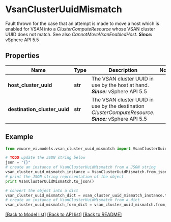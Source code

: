 # VsanClusterUuidMismatch

Fault thrown for the case that an attempt is made to move a host which is enabled for VSAN into a *ClusterComputeResource* whose VSAN cluster UUID does not match.  See also *CannotMoveVsanEnabledHost*.  ***Since:*** vSphere API 5.5 

## Properties
Name | Type | Description | Notes
------------ | ------------- | ------------- | -------------
**host_cluster_uuid** | **str** | The VSAN cluster UUID in use by the host at hand.  ***Since:*** vSphere API 5.5  | 
**destination_cluster_uuid** | **str** | The VSAN cluster UUID in use by the destination *ClusterComputeResource*.  ***Since:*** vSphere API 5.5  | 

## Example

```python
from vmware_vi.models.vsan_cluster_uuid_mismatch import VsanClusterUuidMismatch

# TODO update the JSON string below
json = "{}"
# create an instance of VsanClusterUuidMismatch from a JSON string
vsan_cluster_uuid_mismatch_instance = VsanClusterUuidMismatch.from_json(json)
# print the JSON string representation of the object
print VsanClusterUuidMismatch.to_json()

# convert the object into a dict
vsan_cluster_uuid_mismatch_dict = vsan_cluster_uuid_mismatch_instance.to_dict()
# create an instance of VsanClusterUuidMismatch from a dict
vsan_cluster_uuid_mismatch_form_dict = vsan_cluster_uuid_mismatch.from_dict(vsan_cluster_uuid_mismatch_dict)
```
[[Back to Model list]](../README.md#documentation-for-models) [[Back to API list]](../README.md#documentation-for-api-endpoints) [[Back to README]](../README.md)



